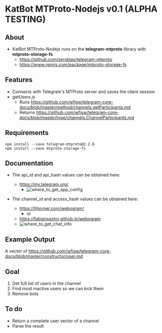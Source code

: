 # KatBot MTProto-Nodejs v0.1 (ALPHA TESTING)

## About
- KatBot MTProto-Nodejs runs on the **telegram-mtproto** library with **mtproto-storage-fs**.  
  - https://github.com/zerobias/telegram-mtproto  
  - https://www.npmjs.com/package/mtproto-storage-fs

## Features
- Connects with Telegram's MTProto server and saves the client session
- getUsers.js
  - Runs https://github.com/wfjsw/telegram-core-docs/blob/master/method/channels.getParticipants.md
  - Returns https://github.com/wfjsw/telegram-core-docs/blob/master/type/channels.ChannelParticipants.md

## Requirements
```
npm install --save telegram-mtproto@2.2.8
npm install --save mtproto-storage-fs
```

## Documentation
- The api_id and api_hash values can be obtained here: 
  - https://my.telegram.org/
    - ![where_to_get_app_config](https://raw.githubusercontent.com/Kati3e/KatBot-MTProto-Nodejs/master/where_to_get_app_config.png)  

- The channel_id and access_hash values can be obtained here:
  - https://tjhorner.com/webogram/
    - or
  - https://fabianpastor.github.io/webogram
  - ![where_to_get_chat_info](https://raw.githubusercontent.com/Kati3e/KatBot-MTProto-Nodejs/master/where_to_get_chat_info.png)  

## Example Output
A vector of https://github.com/wfjsw/telegram-core-docs/blob/master/constructor/user.md

## Goal
1. Get full list of users in the channel
2. Find most inactive users so we can kick them
3. Remove bots

## To do
- Return a complete user vector of a channel
- Parse the result
